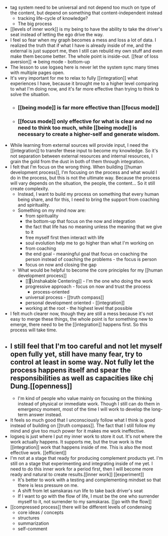 - tag system need to be universal and not depend too much on type of the content, but depend on something that content-independent instead
    - tracking life-cycle of knowledge?
    - The big process
- [[levels of inner work]] is my being to have the ability to take the driver's seat instead of letting the ego drive the way.
- I feel so fear when my graph becomes a mess and loss a lot of data. I realized the truth that if what I have is already inside of me, and the external is just support me, then I still can rebuild my own stuff and even make them become better. The whole point is inside-out. [[fear of loss aversion]] => being mode - bottom-up
- The lesson to use logseq here is never let the system sync many times with multiple pages open.
- It's very important for me to relax to fully [[integration]] what experiences I have, because it brought me to a higher level comparing to what I'm doing now, and it's far more effective than trying to think to solve the situation.
    - ### [[being mode]] is far more effective than [[focus mode]]
    - ### [[focus mode]] only effective for what is clear and no need to think too much, while [[being mode]] is necessary to create a higher-self and generate wisdom.
- While learning from external sources will provide input, I need the [[integration]] to transfer these input to become my knowledge. So it's not separation between external resources and internal resources, I grain the gold from the dust in both of them through integration.
- I felt that I'm focus on the wrong thing. When building [[human development process]], I'm focusing on the process and what would I do in the process, but this is not the ultimate way. Because the process will vary depends on the situation, the people, the content... So it still create complexity.
    - Instead, I want to build my process on something that every human being share, and for this, I need to bring the support from coaching and spirituality.
    - Something on my mind now are:
        - from spirituality
        - the bottom-up that focus on the now and integration
        - the fact that life has no meaning unless the meaning that we give to it
        - free myself first then interact with life
        - soul evolution help me to go higher than what I'm working on
        - from coaching
        - the end goal - meaningful goal that focus on coaching the person instead of coaching the problems - the focus is person
        - focus on now and closing the gap
    - What would be helpful to become the core principles for my [[human development process]]
        - [[🌱Unshakable Centering]] - I'm the one who doing the work
        - progressive approach - focus on now and trust the process
            - process-oriented
        - universal process - [[truth compass]]
        - personal development oriented - [[integration]]
        - working at the root - the highest level that possible
- I felt much clearer now, though they are still a mess because it's not easy to merge these things, the whole point is for something new to emerge, there need to be the [[integration]] happens first. So this process will take time.
- I still feel that I'm too careful and not let myself open fully yet, still have many fear, try to control at least in some way. Not fully let the process happens itself and spear the responsibilities as well as capacities like chị Dung.[[openness]]
    - 
    - I'm kind of people who value mainly on focusing on the thinking instead of physical or immediate work. Though I still can do them in emergency moment, most of the time I will work to develop the long-term answer instead.
- It feels so much good that I unconsciously follow what I think is good instead of building on [[truth compass]]. The fact that I still follow my mind and give too much power for it makes me work ineffective.
- logseq is just where I put my inner work to store it out. It's not where the work actually happens. It supports me, but the true work is the [[integration]] work that happens inside of me. This is also the most effective work. [[efficient]]
- I'm not at a stage that ready for producing complement products yet. I'm still on a stage that experimenting and integrating inside of me yet. I need to do this inner work for a period first, then I will become more ready and natural to create results.[[inner work]] [[experiment]]
    - It's better to work with a testing and complementing mindset so that there is less pressure on me.
    - A shift from let samskaras run life to take back driver's seat
    - If I want to go with the flow of life, I must be the one who surrender myself to it, not surrender to my samskaras. [[go with the flow]]
- [[compressed process]] there will be different levels of condensing
    - core ideas / concepts
    - structures
    - summarization
    - self-comment
